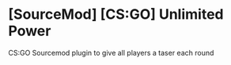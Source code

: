 # [SourceMod] [CS:GO] Unlimited Power
CS:GO Sourcemod plugin to give all players a taser each round
